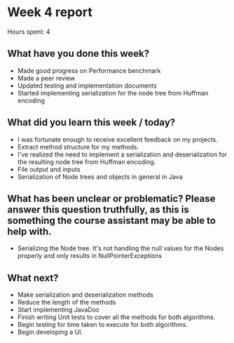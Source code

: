 
# Week 4 report

Hours spent: 4

##  What have you done this week?

- Made good progress on Performance benchmark
- Made a peer review
- Updated testing and implementation documents
- Started implementing serialization for the node tree from Huffman encoding

##  What did you learn this week / today?

- I was fortunate enough to receive excellent feedback on my projects.
- Extract method structure for my methods. 
- I've realized the need to implement a serialization and deserialization for the resulting node tree from Huffman encoding. 
- File output and inputs
- Serialization of Node trees and objects in general in Java

##  What has been unclear or problematic? Please answer this question truthfully, as this is something the course assistant may be able to help with.

- Serializing the Node tree. It's not handling the null values for the Nodes properly and only results in NullPointerExceptions

##  What next?

- Make serialization and deserialization methods
- Reduce the length of the methods
- Start implementing JavaDoc
- Finish writing Unit tests to cover all the methods for both algorithms. 
- Begin testing for time taken to execute for both algorithms. 
- Begin developing a UI. 








